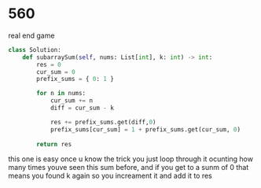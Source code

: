 # 560 

real end game

```py
class Solution:
    def subarraySum(self, nums: List[int], k: int) -> int:
        res = 0 
        cur_sum = 0
        prefix_sums = { 0: 1 }

        for n in nums: 
            cur_sum += n 
            diff = cur_sum - k 

            res += prefix_sums.get(diff,0)
            prefix_sums[cur_sum] = 1 + prefix_sums.get(cur_sum, 0)
        
        return res
```

this one is easy once u know the trick you just loop through it ocunting how many times youve seen this sum before, and if you get to a sunm of 0
that means you found k again so you increament it and add it to res